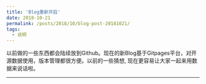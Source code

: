 ```yaml
---
title: 'Blog重新开启'
date: 2018-10-21
permalink: /posts/2018/10/blog-post-20181021/
tags:
  - 说明
--- 
```

以前做的一些东西都会陆续放到Github。现在的新Blog基于Gitpages平台，对开源数据使用，版本管理都很方便。以前的一些猜想, 现在更容易让大家一起来用数据来说话啦。

---